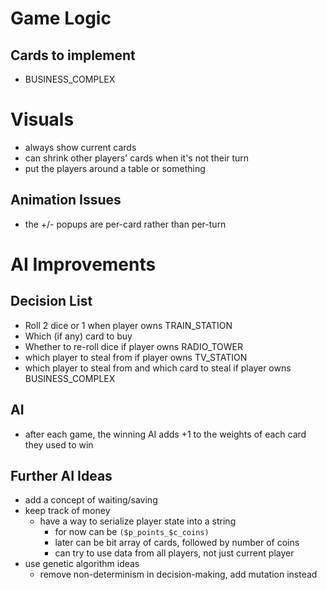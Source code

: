 # Game Logic

## Cards to implement

* BUSINESS_COMPLEX

# Visuals

* always show current cards
* can shrink other players' cards when it's not their turn
* put the players around a table or something

## Animation Issues

* the +/- popups are per-card rather than per-turn

# AI Improvements

## Decision List

* Roll 2 dice or 1 when player owns TRAIN_STATION
* Which (if any) card to buy
* Whether to re-roll dice if player owns RADIO_TOWER
* which player to steal from if player owns TV_STATION
* which player to steal from and which card to steal if player owns BUSINESS_COMPLEX

## AI

* after each game, the winning AI adds +1 to the weights of each card they used to win

## Further AI Ideas

* add a concept of waiting/saving
* keep track of money
    * have a way to serialize player state into a string
        * for now can be `($p_points_$c_coins)`
        * later can be bit array of cards, followed by number of coins
        * can try to use data from all players, not just current player
* use genetic algorithm ideas
    * remove non-determinism in decision-making, add mutation instead
